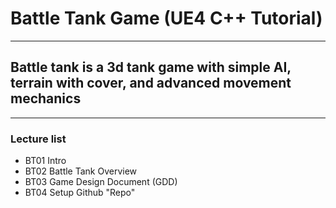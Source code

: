 # Battle Tank Game (UE4 C++ Tutorial)
****
## Battle tank is a 3d tank game with simple AI, terrain with cover, and advanced movement mechanics</h2>
****

### Lecture list
* BT01 Intro
* BT02 Battle Tank Overview
* BT03 Game Design Document (GDD)
* BT04 Setup Github "Repo"
